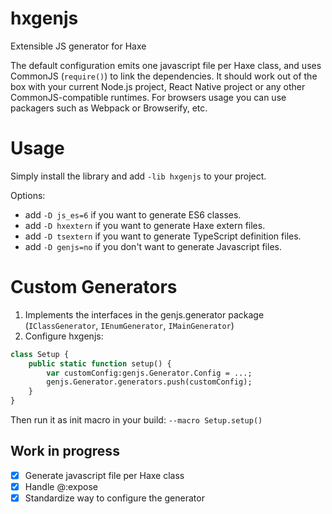 # hxgenjs

Extensible JS generator for Haxe

The default configuration emits one javascript file per Haxe class, and uses CommonJS (`require()`) to link the dependencies.
It should work out of the box with your current Node.js project, React Native project or any other CommonJS-compatible runtimes.
For browsers usage you can use packagers such as Webpack or Browserify, etc.

# Usage

Simply install the library and add `-lib hxgenjs` to your project.

Options:

- add `-D js_es=6` if you want to generate ES6 classes.
- add `-D hxextern` if you want to generate Haxe extern files.
- add `-D tsextern` if you want to generate TypeScript definition files.
- add `-D genjs=no` if you don't want to generate Javascript files.

# Custom Generators

1. Implements the interfaces in the genjs.generator package (`IClassGenerator`, `IEnumGenerator`, `IMainGenerator`)
2. Configure hxgenjs:

```haxe
class Setup {
	public static function setup() {
		var customConfig:genjs.Generator.Config = ...;
		genjs.Generator.generators.push(customConfig);
	}
}
```

Then run it as init macro in your build:
`--macro Setup.setup()`


## Work in progress

- [x] Generate javascript file per Haxe class
- [x] Handle @:expose
- [x] Standardize way to configure the generator
